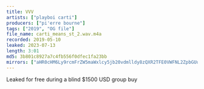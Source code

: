 ```yaml
---
title: VVV
artists: ["playboi carti"]
producers: ["pi'erre bourne"]
tags: ["2019", "OG file"]
file_name: carti_means_st_2.wav.m4a
recorded: 2019-05-10
leaked: 2023-07-13
length: 3:01
md5: 3b801c8927a7c4fb556f0dfec1fa23bb
mirrors: ["aHR0cHM6Ly9rcmFrZW5maWxlcy5jb20vdmlldy8zQXR2TFE0VWFNL2ZpbGUuaHRtbA==", "aHR0cHM6Ly9kYnJlZS5vcmcvdi9kY2JlMTY="]
---
```

Leaked for free during a blind $1500 USD group buy
